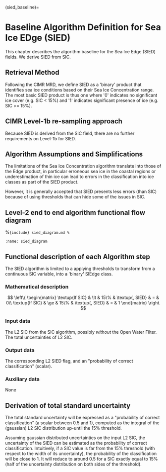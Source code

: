 (sied_baseline)=
# Baseline Algorithm Definition for Sea Ice EDge (SIED)

This chapter describes the algorithm baseline for the Sea Ice Edge (SIED) fields. We derive SIED from SIC.

## Retrieval Method

Following the CIMR MRD, we define SIED as a 'binary' product that identifies
sea ice conditions based on their Sea Ice Concentration range. The most basic SIED product is thus one where
'0' indicates no significant ice cover (e.g. SIC < 15%) and '1' indicates significant presence of ice (e.g. SIC >= 15%).

## CIMR Level-1b re-sampling approach

Because SIED is derived from the SIC field, there are no further requirements on Level-1b for SIED.

## Algorithm Assumptions and Simplifications

The limitations of the Sea Ice Concentration algorithm translate into those of the Edge product,
in particular erroneous sea ice in the coastal regions or underestimation of thin ice can lead
to errors in the classification into ice classes as part of the SIED product.

However, it is generally accepted that SIED presents less errors (than SIC) because of using
thresholds that can hide some of the issues in SIC.

## Level-2 end to end algorithm functional flow diagram

%```{include} sied_diagram.md
%```
```{image} ./static_imgs/sied_diagram.png
:name: sied_diagram
```

## Functional description of each Algorithm step

The SIED algorithm is limited to a applying thresholds to transform from
a continuous SIC variable, into a 'binary' SIEdge class.

### Mathematical description

$$
\left\{
\begin{matrix}
\textup{If SIC} & \lt & 15\% & \textup{, SIED} & = & 0\\ 
\textup{If SIC} & \ge & 15\% & \textup{, SIED} & = & 1
\end{matrix}
\right.
$$

### Input data

The L2 SIC from the SIC algorithm, possibly *without* the Open Water Filter. The total
uncertainties of L2 SIC.

### Output data

The corresponding L2 SIED flag, and an "probability of correct classification" (scalar).

### Auxiliary data

None

## Derivation of total standard uncertainty

The total standard uncertainty will be expressed as a "probability of correct classification"
(a scalar between 0.5 and 1), computed as the integral of the (gaussian) L2 SIC distribution
up-until the 15% threshold.

Assuming gaussian distributed uncertainties on the input L2 SIC, the uncertainty of the SIED
can be estimated as the probability of correct classification. Intuitively, if a SIC value is
far from the 15% threshold (with respect to the width of its uncertainty), the probability of the
classification will be close to 1. It will reduce to around 0.5 for a SIC exactly equal to 15% (half of
the uncertainty distribution on both sides of the threshold).

